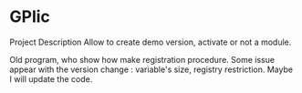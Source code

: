# GPlic

Project Description
Allow to create demo version, activate or not a module.

Old program, who show how make registration procedure.
Some issue appear with the version change : variable's size, registry restriction.
Maybe I will update the code.
